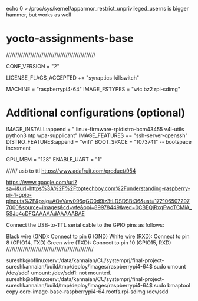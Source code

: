 
echo 0 > /proc/sys/kernel/apparmor_restrict_unprivileged_userns
is bigger hammer, but works as well

# yocto-assignments-base

////////////////////////////////////////////////


CONF_VERSION = "2"


LICENSE_FLAGS_ACCEPTED += "synaptics-killswitch"

MACHINE = "raspberrypi4-64"
IMAGE_FSTYPES = "wic.bz2 rpi-sdimg"

# Additional configurations (optional)
IMAGE_INSTALL:append = " linux-firmware-rpidistro-bcm43455 v4l-utils python3 ntp wpa-supplicant"
IMAGE_FEATURES += "ssh-server-openssh"
DISTRO_FEATURES:append = "wifi"
BOOT_SPACE = "1073741" -- bootspace increment

GPU_MEM = "128"
ENABLE_UART = "1"


//////
usb to ttl
https://www.adafruit.com/product/954

https://www.google.com/url?sa=i&url=https%3A%2F%2Ftoptechboy.com%2Funderstanding-raspberry-pi-4-gpio-pinouts%2F&psig=AOvVaw096qGO0d9iz3tLDSDSBt36&ust=1721065072977000&source=images&cd=vfe&opi=89978449&ved=0CBEQjRxqFwoTCMiA_5SJp4cDFQAAAAAdAAAAABAE


Connect the USB-to-TTL serial cable to the GPIO pins as follows:

Black wire (GND): Connect to pin 6 (GND)
White wire (RXD): Connect to pin 8 (GPIO14, TXD)
Green wire (TXD): Connect to pin 10 (GPIO15, RXD)
///////////////////////////////////////////////


sureshk@bflinuxserv:/data/kannaian/CU/systemprj/final-project-sureshkannaian/build/tmp/deploy/images/raspberrypi4-64$ sudo umount /dev/sdd1
umount: /dev/sdd1: not mounted.
sureshk@bflinuxserv:/data/kannaian/CU/systemprj/final-project-sureshkannaian/build/tmp/deploy/images/raspberrypi4-64$ sudo bmaptool copy core-image-base-raspberrypi4-64.rootfs.rpi-sdimg /dev/sdd
